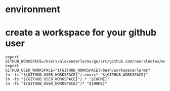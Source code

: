 # environment

# create a workspace for your github user

```
export GITHUB_WORKSPACE=/Users/alexanderlerma/go/src/github.com/neuralnetes/monorepo
export GITHUB_USER_WORKSPACE="${GITHUB_WORKSPACE}/bash/workspace/lerms"
ln -fs "${GITHUB_USER_WORKSPACE}"/.envrc* "${GITHUB_WORKSPACE}"
ln -fs "${GITHUB_USER_WORKSPACE}"/.* "${HOME}"
ln -fs "${GITHUB_USER_WORKSPACE}"/* "${HOME}"
```